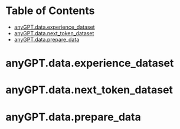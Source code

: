 # Table of Contents

* [anyGPT.data.experience\_dataset](#anyGPT.data.experience_dataset)
* [anyGPT.data.next\_token\_dataset](#anyGPT.data.next_token_dataset)
* [anyGPT.data.prepare\_data](#anyGPT.data.prepare_data)

<a id="anyGPT.data.experience_dataset"></a>

# anyGPT.data.experience\_dataset

<a id="anyGPT.data.next_token_dataset"></a>

# anyGPT.data.next\_token\_dataset

<a id="anyGPT.data.prepare_data"></a>

# anyGPT.data.prepare\_data
